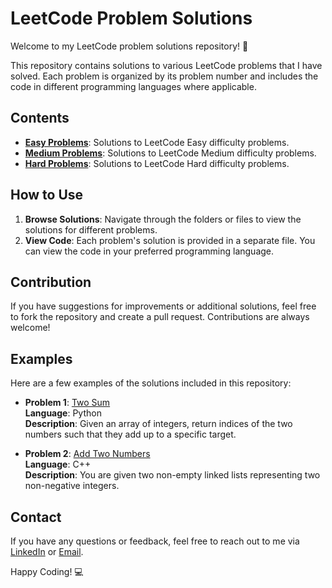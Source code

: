 # LeetCode Problem Solutions

Welcome to my LeetCode problem solutions repository! 🚀

This repository contains solutions to various LeetCode problems that I have solved. Each problem is organized by its problem number and includes the code in different programming languages where applicable.

## Contents

- **[Easy Problems](#easy-problems)**: Solutions to LeetCode Easy difficulty problems.
- **[Medium Problems](#medium-problems)**: Solutions to LeetCode Medium difficulty problems.
- **[Hard Problems](#hard-problems)**: Solutions to LeetCode Hard difficulty problems.

## How to Use

1. **Browse Solutions**: Navigate through the folders or files to view the solutions for different problems.
2. **View Code**: Each problem's solution is provided in a separate file. You can view the code in your preferred programming language.

## Contribution

If you have suggestions for improvements or additional solutions, feel free to fork the repository and create a pull request. Contributions are always welcome!

## Examples

Here are a few examples of the solutions included in this repository:

- **Problem 1**: [Two Sum](https://leetcode.com/problems/two-sum/)  
  **Language**: Python  
  **Description**: Given an array of integers, return indices of the two numbers such that they add up to a specific target.

- **Problem 2**: [Add Two Numbers](https://leetcode.com/problems/add-two-numbers/)  
  **Language**: C++  
  **Description**: You are given two non-empty linked lists representing two non-negative integers.

## Contact

If you have any questions or feedback, feel free to reach out to me via [LinkedIn](https://www.linkedin.com/in/eruhul/) or [Email](mailto:md.ruhul.amin.40576@gmail.com).

Happy Coding! 💻

